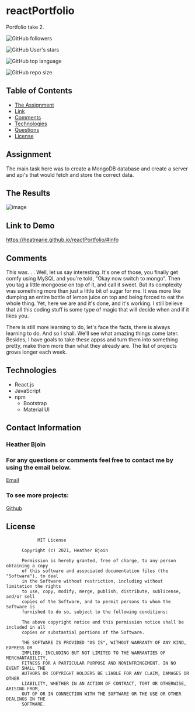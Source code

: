 # reactPortfolio
Portfolio take 2. 

![GitHub followers](https://img.shields.io/github/followers/HeatMarie?color=%20%20%23c0640fb4&logo=Github&logoColor=%20%20%23c0640fb4&style=for-the-badge)

![GitHub User's stars](https://img.shields.io/github/stars/HeatMarie?color=%20%20%23c0640fb4&logo=github&logoColor=%20%20%23c0640fb4&style=for-the-badge)

![GitHub top language](https://img.shields.io/github/languages/top/HeatMarie/fitnessTracker?color=%23c0640fb4&logo=github&logoColor=%23c0640fb4&style=for-the-badge)

![GitHub repo size](https://img.shields.io/github/repo-size/HeatMarie/fitnessTracker?color=%23c0640fb4&logo=github&logoColor=%20%23c0640fb4&style=for-the-badge)

  ## Table of Contents
  * [The Assignment](##Assignment)
  * [Link](#link)
  * [Comments](#comments)
  * [Technologies](#technologies)
  * [Questions](#questions) 
  * [License](#license)

## Assignment

The main task here was to create a MongoDB database and create a server and api's that would fetch and store the correct data. 

## The Results

![image](images/CaptureJPG.jpg)




## Link to Demo 

https://heatmarie.github.io/reactPortfolio/#info

## Comments 
This was. . . Well, let us say interesting. It's one of those, you finally get comfy using MySQL and you're told, "Okay now switch to mongo". Then you tag a little mongoose on top of it, and call it sweet. But its complexity was something more than just a little bit of sugar for me. It was more like dumping an entire bottle of lemon juice on top and being forced to eat the whole thing. Yet, here we are and it's done, and it's working. I still believe that all this coding stuff is some type of magic that will decide when and if it likes you. 

There is still more learning to do, let's face the facts, there is always learning to do. And so I shall. We'll see what amazing things come later. Besides, I have goals to take these appss and turn them into something pretty, make them more than what they already are. The list of projects grows longer each week. 



## Technologies
- React.js
- JavaScript
- npm 
    - Bootstrap
    - Material UI




## Contact Information 

### Heather Bjoin 

  ### For any questions or comments feel free to contact me by using the email below.
  
  <a href="mailto:h.m.bjoin@gmail.com">Email</a>

  ### To see more projects: 

  <a href="https://github.com/HeatMarie">Github</a>

## License
  
  
                MIT License

          Copyright (c) 2021, Heather Bjoin

          Permission is hereby granted, free of charge, to any person obtaining a copy
          of this software and associated documentation files (the "Software"), to deal
          in the Software without restriction, including without limitation the rights
          to use, copy, modify, merge, publish, distribute, sublicense, and/or sell
          copies of the Software, and to permit persons to whom the Software is
          furnished to do so, subject to the following conditions:

          The above copyright notice and this permission notice shall be included in all
          copies or substantial portions of the Software.

          THE SOFTWARE IS PROVIDED "AS IS", WITHOUT WARRANTY OF ANY KIND, EXPRESS OR
          IMPLIED, INCLUDING BUT NOT LIMITED TO THE WARRANTIES OF MERCHANTABILITY,
          FITNESS FOR A PARTICULAR PURPOSE AND NONINFRINGEMENT. IN NO EVENT SHALL THE
          AUTHORS OR COPYRIGHT HOLDERS BE LIABLE FOR ANY CLAIM, DAMAGES OR OTHER
          LIABILITY, WHETHER IN AN ACTION OF CONTRACT, TORT OR OTHERWISE, ARISING FROM,
          OUT OF OR IN CONNECTION WITH THE SOFTWARE OR THE USE OR OTHER DEALINGS IN THE
          SOFTWARE.


